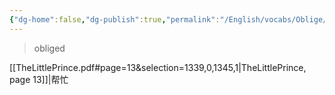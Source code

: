 ```yaml
---
{"dg-home":false,"dg-publish":true,"permalink":"/English/vocabs/Oblige/","dgPassFrontmatter":true}
---
```



>  obliged

[[TheLittlePrince.pdf#page=13&selection=1339,0,1345,1|TheLittlePrince, page 13]]|帮忙